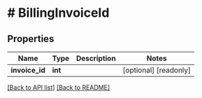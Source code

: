 # # BillingInvoiceId

## Properties

Name | Type | Description | Notes
------------ | ------------- | ------------- | -------------
**invoice_id** | **int** |  | [optional] [readonly] 


[[Back to API list]](../../README.md#endpoints) [[Back to README]](../../README.md)
